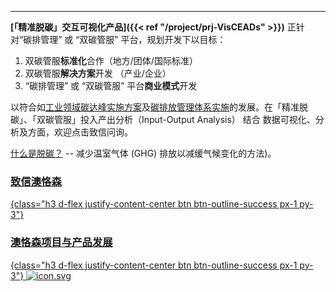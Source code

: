 
---

<div class="row d-flex justify-content-center flex-row"><div class="col-8" markdown="1">

**[「精准脱碳」交互可视化产品]({{< ref "/project/prj-VisCEADs" >}})** 正针对“碳排管理” 或 “双碳管服” 平台，规划开发下以目标：

1. 双碳管服**标准化**合作（地方/团体/国际标准）
2. 双碳管服**解决方案**开发 （产业/企业）
3. “碳排管理” 或 “双碳管服” 平台**商业模式**开发

以符合如[工业领域碳达峰实施方案](https://www.gov.cn/gongbao/content/2022/content_5717004.htm)及[碳排放管理体系实施](http://bzh.scjgj.beijing.gov.cn/bzh/apifile/file/2021/20210325/f4451779-29b3-491d-ac72-cfe29b5f53b2.PDF)的发展。在「精准脱碳」、「双碳管服」投入产出分析（Input-Output Analysis） 结合 数据可视化、分析及方面，欢迎点击致信问询。

 [什么是脱碳？](https://www.ibm.com/cn-zh/topics/decarbonization) -- 减少温室气体 (GHG) 排放以减缓气候变化的方法)。

<a href="mailto:h.liao@ieee.org?subject=精准脱碳双碳管服!&amp;body=你好，关于...">

###  致信澳恪森
{class="h3 d-flex justify-content-center btn btn-outline-success px-1 py-3"}
</a>

</div><div class="col-4"><a href='{{< ref "/project" >}}' class=" h1 text-center">

###  澳恪森项目与产品发展
{class="h3 d-flex justify-content-center btn btn-outline-success px-1 py-3"}
![icon.svg](icon.svg)
</a>
</div></div>
</div>
